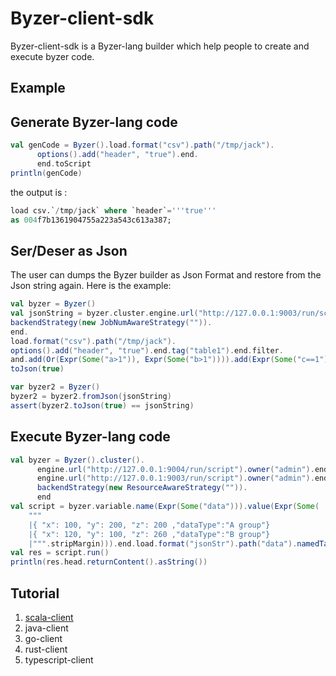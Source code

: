 # Byzer-client-sdk

Byzer-client-sdk is a Byzer-lang builder which help people to create and execute byzer code.

## Example

## Generate Byzer-lang code

```scala
val genCode = Byzer().load.format("csv").path("/tmp/jack").
      options().add("header", "true").end.
      end.toScript
println(genCode)
```

the output is :

```sql
load csv.`/tmp/jack` where `header`='''true''' 
as 004f7b1361904755a223a543c613a387;
```

## Ser/Deser as Json

The user can dumps the Byzer builder as Json Format and restore from the Json string again.
Here is the example:

```scala
val byzer = Byzer()
val jsonString = byzer.cluster.engine.url("http://127.0.0.1:9003/run/script").owner("jack").end.
backendStrategy(new JobNumAwareStrategy("")).
end.
load.format("csv").path("/tmp/jack").
options().add("header", "true").end.tag("table1").end.filter.
and.add(Or(Expr(Some("a>1")), Expr(Some("b>1")))).add(Expr(Some("c==1"))).end.end.
toJson(true)

var byzer2 = Byzer()
byzer2 = byzer2.fromJson(jsonString)
assert(byzer2.toJson(true) == jsonString)
```

## Execute Byzer-lang code

```scala
val byzer = Byzer().cluster().
      engine.url("http://127.0.0.1:9004/run/script").owner("admin").end.
      engine.url("http://127.0.0.1:9003/run/script").owner("admin").end.
      backendStrategy(new ResourceAwareStrategy("")).
      end
val script = byzer.variable.name(Expr(Some("data"))).value(Expr(Some(
    """
    |{ "x": 100, "y": 200, "z": 200 ,"dataType":"A group"}
    |{ "x": 120, "y": 100, "z": 260 ,"dataType":"B group"}
    |""".stripMargin))).end.load.format("jsonStr").path("data").namedTableName("table1").end
val res = script.run()
println(res.head.returnContent().asString())
```


## Tutorial

1. [scala-client](./scala-client/README.md)
2. java-client
3. go-client
4. rust-client
5. typescript-client


